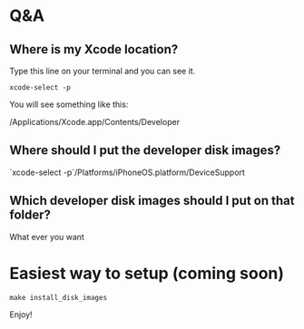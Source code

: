 # Q&A
## Where is my Xcode location?
Type this line on your terminal and you can see it.

`xcode-select -p`

You will see something like this:

/Applications/Xcode.app/Contents/Developer

## Where should I put the developer disk images?

\`xcode-select -p\`/Platforms/iPhoneOS.platform/DeviceSupport

## Which developer disk images should I put on that folder?

What ever you want

# Easiest way to setup (coming soon)

`make install_disk_images`

Enjoy!
